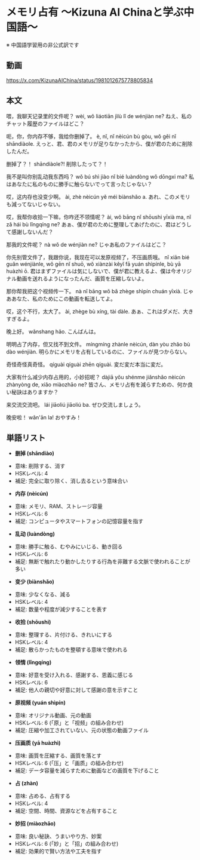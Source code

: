 # メモリ占有 〜Kizuna AI Chinaと学ぶ中国語〜
※ 中国語学習用の非公式訳です

## 動画
https://x.com/KizunaAIChina/status/1981012675778805834

## 本文

喂，我聊天记录里的文件呢？
wèi, wǒ liáotiān jìlù lǐ de wénjiàn ne?
ねえ、私のチャット履歴のファイルはどこ？

呃，你，你内存不够，我给你删掉了。
è, nǐ, nǐ nèicún bù gòu, wǒ gěi nǐ shāndiàole.
えっと、君、君のメモリが足りなかったから、僕が君のために削除したんだ。

删掉了？！
shāndiàole?!
削除したって？！

我不是叫你别乱动我东西吗？
wǒ bú shì jiào nǐ bié luàndòng wǒ dōngxi ma?
私はあなたに私のものに勝手に触らないでって言ったじゃない？

哎，这内存也没变少啊。
ài, zhè nèicún yě méi biànshǎo a.
あれ、このメモリも減ってないじゃない。

哎，我帮你收拾一下嘛，你咋还不领情呢？
ài, wǒ bāng nǐ shōushi yīxià ma, nǐ zǎ hái bù lǐngqíng ne?
あぁ、僕が君のために整理してあげたのに、君はどうして感謝しないんだ？

那我的文件呢？
nà wǒ de wénjiàn ne?
じゃあ私のファイルはどこ？

你先别管文件了，我跟你说，我现在可以发原视频了，不压画质哦。
nǐ xiān bié guǎn wénjiànle, wǒ gēn nǐ shuō, wǒ xiànzài kěyǐ fā yuán shìpínle, bù yā huàzhì ō.
君はまずファイルは気にしないで、僕が君に教えるよ、僕は今オリジナル動画を送れるようになったんだ、画質を圧縮しないよ。

那你帮我把这个视频传一下。
nà nǐ bāng wǒ bǎ zhège shìpín chuán yīxià.
じゃああなた、私のためにこの動画を転送してよ。

哎，这个不行，太大了。
ài, zhège bù xíng, tài dàle.
あぁ、これはダメだ、大きすぎるよ。

晚上好。
wǎnshang hǎo.
こんばんは。

明明占了内存，但又找不到文件。
míngmíng zhànle nèicún, dàn yòu zhǎo bù dào wénjiàn.
明らかにメモリを占有しているのに、ファイルが見つからない。

奇怪奇怪真奇怪。
qíguài qíguài zhēn qíguài.
変だ変だ本当に変だ。

大家有什么减少内存占用的，小妙招呢？
dàjiā yǒu shénme jiǎnshǎo nèicún zhànyòng de, xiǎo miàozhāo ne?
皆さん、メモリ占有を減らすための、何か良い秘訣はありますか？

来交流交流吧。
lái jiāoliú jiāoliú ba.
ぜひ交流しましょう。

晚安啦！
wǎn'ān la!
おやすみ！

## 単語リスト

* **删掉 (shāndiào)**
- 意味: 削除する、消す
- HSKレベル: 4
- 補足: 完全に取り除く、消し去るという意味合い

* **内存 (nèicún)**
- 意味: メモリ、RAM、ストレージ容量
- HSKレベル: 6
- 補足: コンピュータやスマートフォンの記憶容量を指す

* **乱动 (luàndòng)**
- 意味: 勝手に触る、むやみにいじる、動き回る
- HSKレベル: 6
- 補足: 無断で触れたり動かしたりする行為を非難する文脈で使われることが多い

* **变少 (biànshǎo)**
- 意味: 少なくなる、減る
- HSKレベル: 4
- 補足: 数量や程度が減少することを表す

* **收拾 (shōushi)**
- 意味: 整理する、片付ける、きれいにする
- HSKレベル: 4
- 補足: 散らかったものを整頓する意味で使われる

* **领情 (lǐngqíng)**
- 意味: 好意を受け入れる、感謝する、恩義に感じる
- HSKレベル: 6
- 補足: 他人の親切や好意に対して感謝の意を示すこと

* **原视频 (yuán shìpín)**
- 意味: オリジナル動画、元の動画
- HSKレベル: 6 (「原」と「视频」の組み合わせ)
- 補足: 圧縮や加工されていない、元の状態の動画ファイル

* **压画质 (yā huàzhì)**
- 意味: 画質を圧縮する、画質を落とす
- HSKレベル: 6 (「压」と「画质」の組み合わせ)
- 補足: データ容量を減らすために動画などの画質を下げること

* **占 (zhàn)**
- 意味: 占める、占有する
- HSKレベル: 4
- 補足: 空間、時間、資源などを占有すること

* **妙招 (miàozhāo)**
- 意味: 良い秘訣、うまいやり方、妙案
- HSKレベル: 6 (「妙」と「招」の組み合わせ)
- 補足: 効果的で賢い方法や工夫を指す
